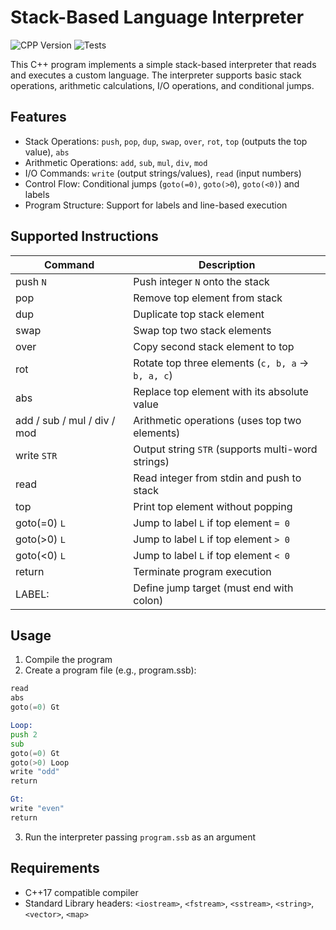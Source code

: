 # Stack-Based Language Interpreter
![CPP Version](https://img.shields.io/badge/C++-17%2B-blue)
![Tests](https://img.shields.io/badge/tests-passing-brightgreen)

This C++ program implements a simple stack-based interpreter that reads and executes a custom language. The interpreter supports basic stack operations, arithmetic calculations, I/O operations, and conditional jumps.

## Features
* Stack Operations: `push`, `pop`, `dup`, `swap`, `over`, `rot`, `top` (outputs the top value), `abs`
* Arithmetic Operations: `add`, `sub`, `mul`, `div`, `mod`
* I/O Commands: `write` (output strings/values), `read` (input numbers)
* Control Flow: Conditional jumps (`goto(=0)`, `goto(>0`), `goto(<0)`) and labels
* Program Structure: Support for labels and line-based execution

## Supported Instructions
| **Command**                 | **Description**                                   |
|-----------------------------|-------------------------------------------------|
| push `N`                    | Push integer `N` onto the stack                  |
| pop	                        | Remove top element from stack                   |
| dup	                        | Duplicate top stack element                     |
| swap	                       | Swap top two stack elements                     |
| over	                       | Copy second stack element to top                |
| rot	                        | Rotate top three elements (`c, b, a` → `b, a, c`)  |
| abs	                        | Replace top element with its absolute value     |
| add / sub / mul / div / mod | Arithmetic operations (uses top two elements)   |
| write `STR`	                  | Output string `STR` (supports multi-word strings) |
| read	                       | Read integer from stdin and push to stack       |
| top	                        | Print top element without popping               |
| goto(=0) `L`                | Jump to label `L` if top element `= 0`            |
| goto(>0) `L`                | Jump to label `L` if top element `> 0`             |
| goto(<0) `L`                | Jump to label `L` if top element `< 0`             |
| return	                     | Terminate program execution                     |
| LABEL:	                     | Define jump target (must end with colon)        |

## Usage
1. Compile the program
2. Create a program file (e.g., program.ssb):
```asm
read
abs
goto(=0) Gt

Loop:
push 2
sub
goto(=0) Gt
goto(>0) Loop
write "odd"
return

Gt:
write "even"
return
```
3. Run the interpreter passing `program.ssb` as an argument

## Requirements
* C++17 compatible compiler
* Standard Library headers: `<iostream>`, `<fstream>`, `<sstream>`, `<string>`, `<vector>`, `<map>`